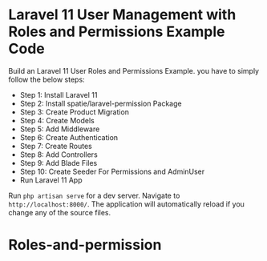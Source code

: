 # Laravel 11 User Management with Roles and Permissions Example Code

  Build an Laravel 11 User Roles and Permissions Example. you have to simply follow the below steps:
  - Step 1: Install Laravel 11
  - Step 2: Install spatie/laravel-permission Package
  - Step 3: Create Product Migration
  - Step 4: Create Models
  - Step 5: Add Middleware
  - Step 6: Create Authentication
  - Step 7: Create Routes
  - Step 8: Add Controllers
  - Step 9: Add Blade Files
  - Step 10: Create Seeder For Permissions and AdminUser
  - Run Laravel 11 App


 Run `php artisan serve` for a dev server. Navigate to `http://localhost:8000/`. The application will automatically reload if you change any of the source files.



# Roles-and-permission
